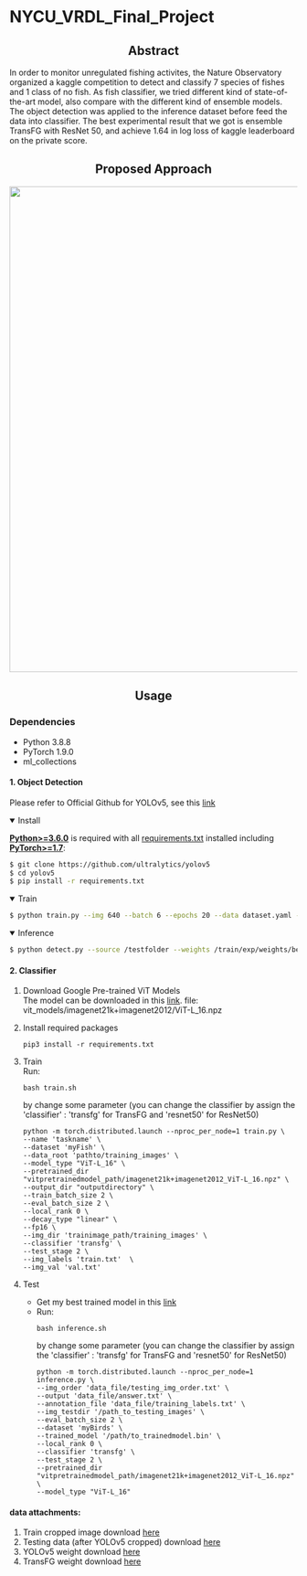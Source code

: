 # NYCU_VRDL_Final_Project


## <div align="center">Abstract</div>
In order to monitor unregulated fishing activites, the Nature Observatory organized a kaggle competition to detect and classify 7 species of fishes
and 1 class of no fish. As fish classifier, we tried different kind of state-of-the-art model, also compare with the
different kind of ensemble models. The object detection was applied to the inference dataset before feed the
data into classifier. The best experimental result that we got is ensemble TransFG with ResNet 50, and
achieve 1.64 in log loss of kaggle leaderboard on the private score.
## <div align="center">Proposed Approach</div>
<p>
<!--    <a align="left" href="https://ultralytics.com/yolov5" target="_blank"> -->
   <img width="850" src="https://github.com/adchentc/NYCU_VRDL_Final_Project/blob/main/ourpropose-v1.png"></a>
</p>

## <div align="center">Usage</div>

### Dependencies
  - Python 3.8.8
  - PyTorch 1.9.0
  - ml_collections
  
#### 1. Object Detection
Please refer to Official Github for YOLOv5, see this [link](https://github.com/ultralytics/yolov5)
<details open>
<summary>Install</summary>

[**Python>=3.6.0**](https://www.python.org/) is required with all
[requirements.txt](https://github.com/ultralytics/yolov5/blob/master/requirements.txt) installed including
[**PyTorch>=1.7**](https://pytorch.org/get-started/locally/):
<!-- $ sudo apt update && apt install -y libgl1-mesa-glx libsm6 libxext6 libxrender-dev -->

```bash
$ git clone https://github.com/ultralytics/yolov5
$ cd yolov5
$ pip install -r requirements.txt
```

</details>

<details open>
<summary>Train</summary>

 
 ```bash
 $ python train.py --img 640 --batch 6 --epochs 20 --data dataset.yaml --weights yolov5m.pt

```

</details>

<details open>
<summary>Inference</summary>

 
 ```bash
 $ python detect.py --source /testfolder --weights /train/exp/weights/best.pt --conf 0.1
```

#### 2. Classifier
1. Download Google Pre-trained ViT Models \
   The model can be downloaded in this [link](https://console.cloud.google.com/storage/browser/vit_models).
   file: vit_models/imagenet21k+imagenet2012/ViT-L_16.npz

2. Install required packages
      ```
      pip3 install -r requirements.txt
      ```
3. Train \
   Run: 
      ```
      bash train.sh
      ```
   by change some parameter (you can change the classifier by assign the 'classifier' : 'transfg' for TransFG and 'resnet50' for ResNet50)
      ```
     python -m torch.distributed.launch --nproc_per_node=1 train.py \
      --name 'taskname' \
      --dataset 'myFish' \
      --data_root 'pathto/training_images' \
      --model_type "ViT-L_16" \
      --pretrained_dir "vitpretrainedmodel_path/imagenet21k+imagenet2012_ViT-L_16.npz" \
      --output_dir "outputdirectory" \
      --train_batch_size 2 \
      --eval_batch_size 2 \
      --local_rank 0 \
      --decay_type "linear" \
      --fp16 \
      --img_dir 'trainimage_path/training_images' \
      --classifier 'transfg' \
      --test_stage 2 \
      --img_labels 'train.txt'  \
      --img_val 'val.txt' 
      ```
4. Test 
   - Get my best trained model in this [link](https://reurl.cc/q1oZbN)
   - Run: 
      ```
      bash inference.sh
      ```
      by change some parameter (you can change the classifier by assign the 'classifier' : 'transfg' for TransFG and 'resnet50' for ResNet50)
      ```
      python -m torch.distributed.launch --nproc_per_node=1 inference.py \
      --img_order 'data_file/testing_img_order.txt' \
      --output 'data_file/answer.txt' \
      --annotation_file 'data_file/training_labels.txt' \
      --img_testdir '/path_to_testing_images' \
      --eval_batch_size 2 \
      --dataset 'myBirds' \
      --trained_model '/path/to_trainedmodel.bin' \
      --local_rank 0 \
      --classifier 'transfg' \
      --test_stage 2 \
      --pretrained_dir "vitpretrainedmodel_path/imagenet21k+imagenet2012_ViT-L_16.npz" \
      --model_type "ViT-L_16"
      ```
      
      
  #### data attachments:
  1. Train cropped image download [here](https://drive.google.com/file/d/1qDok32E0L8zk1lNSqA29uK4AmOgYlXtE/view?usp=sharing)
  2. Testing data (after YOLOv5 cropped) download [here](https://drive.google.com/drive/folders/1OojkIA_IaaEMuAUKV4FFXccZmidpOpl8?usp=sharing)
  3. YOLOv5 weight download [here](https://drive.google.com/drive/folders/16mwHjAohPtTD8ADpnPxHPGV0LvL7fO-O?usp=sharing)
  4. TransFG weight download [here](https://drive.google.com/file/d/1jugkwQHQC3e5cghcvkflnRTmHs7UBOvf/view?usp=sharing)
